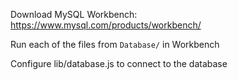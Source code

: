 Download MySQL Workbench: https://www.mysql.com/products/workbench/

Run each of the files from `Database/` in Workbench

Configure lib/database.js to connect to the database
